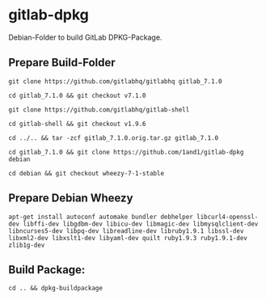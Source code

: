 # gitlab-dpkg
Debian-Folder to build GitLab DPKG-Package.

## Prepare Build-Folder

    git clone https://github.com/gitlabhq/gitlabhq gitlab_7.1.0

    cd gitlab_7.1.0 && git checkout v7.1.0

    git clone https://github.com/gitlabhq/gitlab-shell

    cd gitlab-shell && git checkout v1.9.6

    cd ../.. && tar -zcf gitlab_7.1.0.orig.tar.gz gitlab_7.1.0

    cd gitlab_7.1.0 && git clone https://github.com/1and1/gitlab-dpkg debian

    cd debian && git checkout wheezy-7-1-stable

## Prepare Debian Wheezy

    apt-get install autoconf automake bundler debhelper libcurl4-openssl-dev libffi-dev libgdbm-dev libicu-dev libmagic-dev libmysqlclient-dev libncurses5-dev libpq-dev libreadline-dev libruby1.9.1 libssl-dev libxml2-dev libxslt1-dev libyaml-dev quilt ruby1.9.3 ruby1.9.1-dev zlib1g-dev

## Build Package:

    cd .. && dpkg-buildpackage

